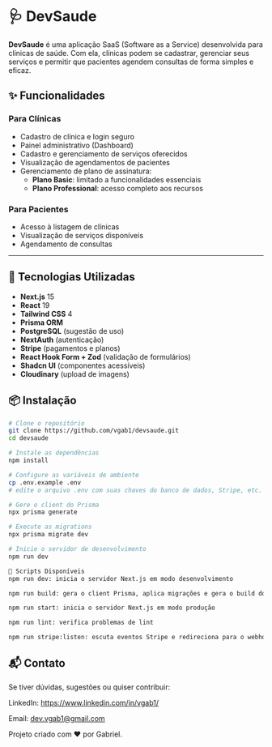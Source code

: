# 🩺 DevSaude

**DevSaude** é uma aplicação SaaS (Software as a Service) desenvolvida para clínicas de saúde. Com ela, clínicas podem se cadastrar, gerenciar seus serviços e permitir que pacientes agendem consultas de forma simples e eficaz.

## ✨ Funcionalidades

### Para Clínicas

- Cadastro de clínica e login seguro
- Painel administrativo (Dashboard)
- Cadastro e gerenciamento de serviços oferecidos
- Visualização de agendamentos de pacientes
- Gerenciamento de plano de assinatura:
  - **Plano Basic**: limitado a funcionalidades essenciais
  - **Plano Professional**: acesso completo aos recursos

### Para Pacientes

- Acesso à listagem de clínicas
- Visualização de serviços disponíveis
- Agendamento de consultas

---

## 🚀 Tecnologias Utilizadas

- **Next.js** 15
- **React** 19
- **Tailwind CSS** 4
- **Prisma ORM**
- **PostgreSQL** (sugestão de uso)
- **NextAuth** (autenticação)
- **Stripe** (pagamentos e planos)
- **React Hook Form + Zod** (validação de formulários)
- **Shadcn UI** (componentes acessíveis)
- **Cloudinary** (upload de imagens)

## 📦 Instalação

```bash
# Clone o repositório
git clone https://github.com/vgab1/devsaude.git
cd devsaude

# Instale as dependências
npm install

# Configure as variáveis de ambiente
cp .env.example .env
# edite o arquivo .env com suas chaves do banco de dados, Stripe, etc.

# Gere o client do Prisma
npx prisma generate

# Execute as migrations
npx prisma migrate dev

# Inicie o servidor de desenvolvimento
npm run dev

🧪 Scripts Disponíveis
npm run dev: inicia o servidor Next.js em modo desenvolvimento

npm run build: gera o client Prisma, aplica migrações e gera o build do Next.js

npm run start: inicia o servidor Next.js em modo produção

npm run lint: verifica problemas de lint

npm run stripe:listen: escuta eventos Stripe e redireciona para o webhook local

```

## 📬 Contato

Se tiver dúvidas, sugestões ou quiser contribuir:

LinkedIn: https://www.linkedin.com/in/vgab1/

Email: dev.vgab1@gmail.com

Projeto criado com ❤️ por Gabriel.
